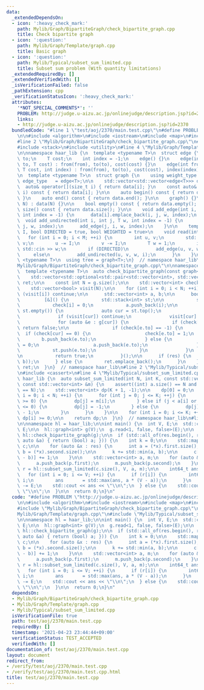 ```yaml
---
data:
  _extendedDependsOn:
  - icon: ':heavy_check_mark:'
    path: Mylib/Graph/BipartiteGraph/check_bipartite_graph.cpp
    title: Check bipartite graph
  - icon: ':question:'
    path: Mylib/Graph/Template/graph.cpp
    title: Basic graph
  - icon: ':question:'
    path: Mylib/Typical/subset_sum_limited.cpp
    title: Subset sum problem (With quantity limitations)
  _extendedRequiredBy: []
  _extendedVerifiedWith: []
  _isVerificationFailed: false
  _pathExtension: cpp
  _verificationStatusIcon: ':heavy_check_mark:'
  attributes:
    '*NOT_SPECIAL_COMMENTS*': ''
    PROBLEM: http://judge.u-aizu.ac.jp/onlinejudge/description.jsp?id=2370
    links:
    - http://judge.u-aizu.ac.jp/onlinejudge/description.jsp?id=2370
  bundledCode: "#line 1 \"test/aoj/2370/main.test.cpp\"\n#define PROBLEM \"http://judge.u-aizu.ac.jp/onlinejudge/description.jsp?id=2370\"\
    \n\n#include <algorithm>\n#include <iostream>\n#include <map>\n#include <vector>\n\
    #line 2 \"Mylib/Graph/BipartiteGraph/check_bipartite_graph.cpp\"\n#include <optional>\n\
    #include <stack>\n#include <utility>\n#line 4 \"Mylib/Graph/Template/graph.cpp\"\
    \n\nnamespace haar_lib {\n  template <typename T>\n  struct edge {\n    int from,\
    \ to;\n    T cost;\n    int index = -1;\n    edge() {}\n    edge(int from, int\
    \ to, T cost) : from(from), to(to), cost(cost) {}\n    edge(int from, int to,\
    \ T cost, int index) : from(from), to(to), cost(cost), index(index) {}\n  };\n\
    \n  template <typename T>\n  struct graph {\n    using weight_type = T;\n    using\
    \ edge_type   = edge<T>;\n\n    std::vector<std::vector<edge<T>>> data;\n\n  \
    \  auto& operator[](size_t i) { return data[i]; }\n    const auto& operator[](size_t\
    \ i) const { return data[i]; }\n\n    auto begin() const { return data.begin();\
    \ }\n    auto end() const { return data.end(); }\n\n    graph() {}\n    graph(int\
    \ N) : data(N) {}\n\n    bool empty() const { return data.empty(); }\n    int\
    \ size() const { return data.size(); }\n\n    void add_edge(int i, int j, T w,\
    \ int index = -1) {\n      data[i].emplace_back(i, j, w, index);\n    }\n\n  \
    \  void add_undirected(int i, int j, T w, int index = -1) {\n      add_edge(i,\
    \ j, w, index);\n      add_edge(j, i, w, index);\n    }\n\n    template <size_t\
    \ I, bool DIRECTED = true, bool WEIGHTED = true>\n    void read(int M) {\n   \
    \   for (int i = 0; i < M; ++i) {\n        int u, v;\n        std::cin >> u >>\
    \ v;\n        u -= I;\n        v -= I;\n        T w = 1;\n        if (WEIGHTED)\
    \ std::cin >> w;\n        if (DIRECTED)\n          add_edge(u, v, w, i);\n   \
    \     else\n          add_undirected(u, v, w, i);\n      }\n    }\n  };\n\n  template\
    \ <typename T>\n  using tree = graph<T>;\n}  // namespace haar_lib\n#line 7 \"\
    Mylib/Graph/BipartiteGraph/check_bipartite_graph.cpp\"\n\nnamespace haar_lib {\n\
    \  template <typename T>\n  auto check_bipartite_graph(const graph<T> &g) {\n\
    \    std::vector<std::optional<std::pair<std::vector<int>, std::vector<int>>>>\
    \ ret;\n\n    const int N = g.size();\n\n    std::vector<int> check(N, -1);\n\
    \    std::vector<bool> visit(N);\n\n    for (int i = 0; i < N; ++i) {\n      if\
    \ (visit[i]) continue;\n\n      std::vector<int> a, b;\n\n      bool res =\n \
    \         [&]() {\n            std::stack<int> st;\n\n            st.push(i);\n\
    \            check[i] = 0;\n            a.push_back(i);\n\n            while (not\
    \ st.empty()) {\n              auto cur = st.top();\n              st.pop();\n\
    \              if (visit[cur]) continue;\n              visit[cur] = true;\n\n\
    \              for (auto &e : g[cur]) {\n                if (check[e.to] == check[cur])\
    \ return false;\n\n                if (check[e.to] == -1) {\n                \
    \  if (check[cur] == 0) {\n                    check[e.to] = 1;\n            \
    \        b.push_back(e.to);\n                  } else {\n                    check[e.to]\
    \ = 0;\n                    a.push_back(e.to);\n                  }\n\n      \
    \            st.push(e.to);\n                }\n              }\n            }\n\
    \n            return true;\n          }();\n\n      if (res) {\n        ret.emplace_back(std::make_pair(a,\
    \ b));\n      } else {\n        ret.emplace_back();\n      }\n    }\n\n    return\
    \ ret;\n  }\n}  // namespace haar_lib\n#line 2 \"Mylib/Typical/subset_sum_limited.cpp\"\
    \n#include <cassert>\n#line 4 \"Mylib/Typical/subset_sum_limited.cpp\"\n\nnamespace\
    \ haar_lib {\n  auto subset_sum_limited(int N, int K, const std::vector<int> &a,\
    \ const std::vector<int> &m) {\n    assert((int) a.size() == N and (int) m.size()\
    \ == N);\n    std::vector<int> dp(K + 1, -1);\n\n    dp[0] = 0;\n    for (int\
    \ i = 0; i < N; ++i) {\n      for (int j = 0; j <= K; ++j) {\n        if (dp[j]\
    \ >= 0) {\n          dp[j] = m[i];\n        } else if (j < a[i] or dp[j - a[i]]\
    \ <= 0) {\n          dp[j] = -1;\n        } else {\n          dp[j] = dp[j - a[i]]\
    \ - 1;\n        }\n      }\n    }\n\n    for (int i = 0; i <= K; ++i) dp[i] =\
    \ dp[i] >= 0;\n\n    return dp;\n  }\n}  // namespace haar_lib\n#line 10 \"test/aoj/2370/main.test.cpp\"\
    \n\nnamespace hl = haar_lib;\n\nint main() {\n  int V, E;\n  std::cin >> V >>\
    \ E;\n\n  hl::graph<int> g(V);\n  g.read<1, false, false>(E);\n\n  auto res =\
    \ hl::check_bipartite_graph(g);\n\n  if (std::all_of(res.begin(), res.end(), [](const\
    \ auto &a) { return (bool) a; })) {\n    int k = 0;\n\n    std::map<int, int>\
    \ c;\n\n    for (auto &x : res) {\n      int a = (*x).first.size();\n      int\
    \ b = (*x).second.size();\n\n      k += std::min(a, b);\n\n      c[std::abs(a\
    \ - b)] += 1;\n    }\n\n    std::vector<int> a, m;\n    for (auto &p : c) {\n\
    \      a.push_back(p.first);\n      m.push_back(p.second);\n    }\n\n    auto\
    \ r = hl::subset_sum_limited(c.size(), V, a, m);\n\n    int64_t ans = 0;\n\n \
    \   for (int i = 0; i <= V; ++i) {\n      if (r[i]) {\n        int64_t a = k +\
    \ i;\n        ans       = std::max(ans, a * (V - a));\n      }\n    }\n\n    ans\
    \ -= E;\n    std::cout << ans << \"\\n\";\n  } else {\n    std::cout << -1 <<\
    \ \"\\n\";\n  }\n\n  return 0;\n}\n"
  code: "#define PROBLEM \"http://judge.u-aizu.ac.jp/onlinejudge/description.jsp?id=2370\"\
    \n\n#include <algorithm>\n#include <iostream>\n#include <map>\n#include <vector>\n\
    #include \"Mylib/Graph/BipartiteGraph/check_bipartite_graph.cpp\"\n#include \"\
    Mylib/Graph/Template/graph.cpp\"\n#include \"Mylib/Typical/subset_sum_limited.cpp\"\
    \n\nnamespace hl = haar_lib;\n\nint main() {\n  int V, E;\n  std::cin >> V >>\
    \ E;\n\n  hl::graph<int> g(V);\n  g.read<1, false, false>(E);\n\n  auto res =\
    \ hl::check_bipartite_graph(g);\n\n  if (std::all_of(res.begin(), res.end(), [](const\
    \ auto &a) { return (bool) a; })) {\n    int k = 0;\n\n    std::map<int, int>\
    \ c;\n\n    for (auto &x : res) {\n      int a = (*x).first.size();\n      int\
    \ b = (*x).second.size();\n\n      k += std::min(a, b);\n\n      c[std::abs(a\
    \ - b)] += 1;\n    }\n\n    std::vector<int> a, m;\n    for (auto &p : c) {\n\
    \      a.push_back(p.first);\n      m.push_back(p.second);\n    }\n\n    auto\
    \ r = hl::subset_sum_limited(c.size(), V, a, m);\n\n    int64_t ans = 0;\n\n \
    \   for (int i = 0; i <= V; ++i) {\n      if (r[i]) {\n        int64_t a = k +\
    \ i;\n        ans       = std::max(ans, a * (V - a));\n      }\n    }\n\n    ans\
    \ -= E;\n    std::cout << ans << \"\\n\";\n  } else {\n    std::cout << -1 <<\
    \ \"\\n\";\n  }\n\n  return 0;\n}\n"
  dependsOn:
  - Mylib/Graph/BipartiteGraph/check_bipartite_graph.cpp
  - Mylib/Graph/Template/graph.cpp
  - Mylib/Typical/subset_sum_limited.cpp
  isVerificationFile: true
  path: test/aoj/2370/main.test.cpp
  requiredBy: []
  timestamp: '2021-04-23 23:44:44+09:00'
  verificationStatus: TEST_ACCEPTED
  verifiedWith: []
documentation_of: test/aoj/2370/main.test.cpp
layout: document
redirect_from:
- /verify/test/aoj/2370/main.test.cpp
- /verify/test/aoj/2370/main.test.cpp.html
title: test/aoj/2370/main.test.cpp
---
```

